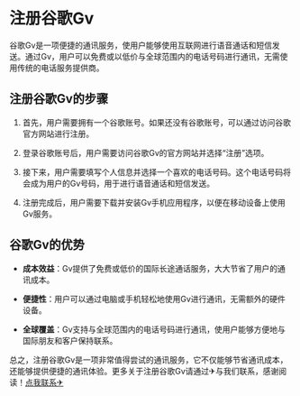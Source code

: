 # 注册谷歌Gv

谷歌Gv是一项便捷的通讯服务，使用户能够使用互联网进行语音通话和短信发送。通过Gv，用户可以免费或以低价与全球范围内的电话号码进行通讯，无需使用传统的电话服务提供商。

## 注册谷歌Gv的步骤

1. 首先，用户需要拥有一个谷歌账号。如果还没有谷歌账号，可以通过访问谷歌官方网站进行注册。

2. 登录谷歌账号后，用户需要访问谷歌Gv的官方网站并选择“注册”选项。

3. 接下来，用户需要填写个人信息并选择一个喜欢的电话号码。这个电话号码将会成为用户的Gv号码，用于进行语音通话和短信发送。

4. 注册完成后，用户需要下载并安装Gv手机应用程序，以便在移动设备上使用Gv服务。

## 谷歌Gv的优势

- **成本效益**：Gv提供了免费或低价的国际长途通话服务，大大节省了用户的通讯成本。

- **便捷性**：用户可以通过电脑或手机轻松地使用Gv进行通讯，无需额外的硬件设备。

- **全球覆盖**：Gv支持与全球范围内的电话号码进行通讯，使用户能够方便地与国际朋友和客户保持联系。

总之，注册谷歌Gv是一项非常值得尝试的通讯服务，它不仅能够节省通讯成本，还能够提供便捷的通讯体验。更多关于注册谷歌Gv请通过✈与我们联系，感谢阅读！[点我联系✈](https://auth.k02.cc)